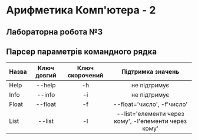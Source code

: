 # Арифметика Комп'ютера - 2
## Лабораторна робота №3
## Парсер параметрів командного рядка 

| Назва		| Ключ довгий	| Ключ скорочений	|Підтримка значень					|
|:----------|:-------------:|:-----------------:|:---------------------------------:|
| Help		| --help		| -h				| не підтримує						|
| Info		| --info		| -i				| не підтримує						|
| Float	| --float		| -f				| --float='число', -f'число'	|
| List		| --list		| -l				| --list='елементи через кому', -l'елементи через кому'	|
